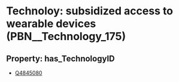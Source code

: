 # Technoloy: __subsidized access to wearable devices__ (PBN__Technology_175)

## Property: has_TechnologyID

* [Q4845080](Q4845080)

